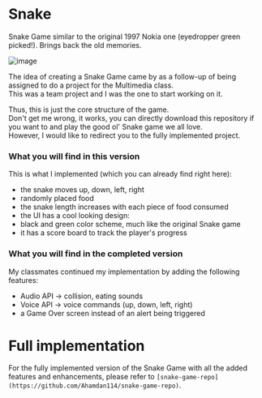 # Snake
Snake Game similar to the original 1997 Nokia one (eyedropper green picked!). Brings back the old memories.

![image](https://github.com/outshiningthateskimo/Snake/assets/116450427/22a6dada-4a1b-4954-abd6-e95e40896c6a)

The idea of creating a Snake Game came by as a follow-up of being assigned to do a project for the Multimedia class.  
This was a team project and I was the one to start working on it.  

Thus, this is just the core structure of the game.  
Don't get me wrong, it works, you can directly download this repository if you want to and play the good ol' Snake game we all love.  
However, I would like to redirect you to the fully implemented project.

### What you will find in this version
This is what I implemented (which you can already find right here):
- the snake moves up, down, left, right
- randomly placed food
- the snake length increases with each piece of food consumed
- the UI has a cool looking design:
- black and green color scheme, much like the original Snake game
- it has a score board to track the player's progress

### What you will find in the completed version
My classmates continued my implementation by adding the following features:
- Audio API → collision, eating sounds
- Voice API → voice commands (up, down, left, right)
- a Game Over screen instead of an alert being triggered
  
# Full implementation
For the fully implemented version of the Snake Game with all the added features and enhancements, please refer to `[snake-game-repo](https://github.com/Ahamdan114/snake-game-repo)`.
